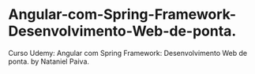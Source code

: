 # Angular-com-Spring-Framework-Desenvolvimento-Web-de-ponta. 
Curso Udemy: Angular com Spring Framework: Desenvolvimento Web de ponta.
by Nataniel Paiva.
